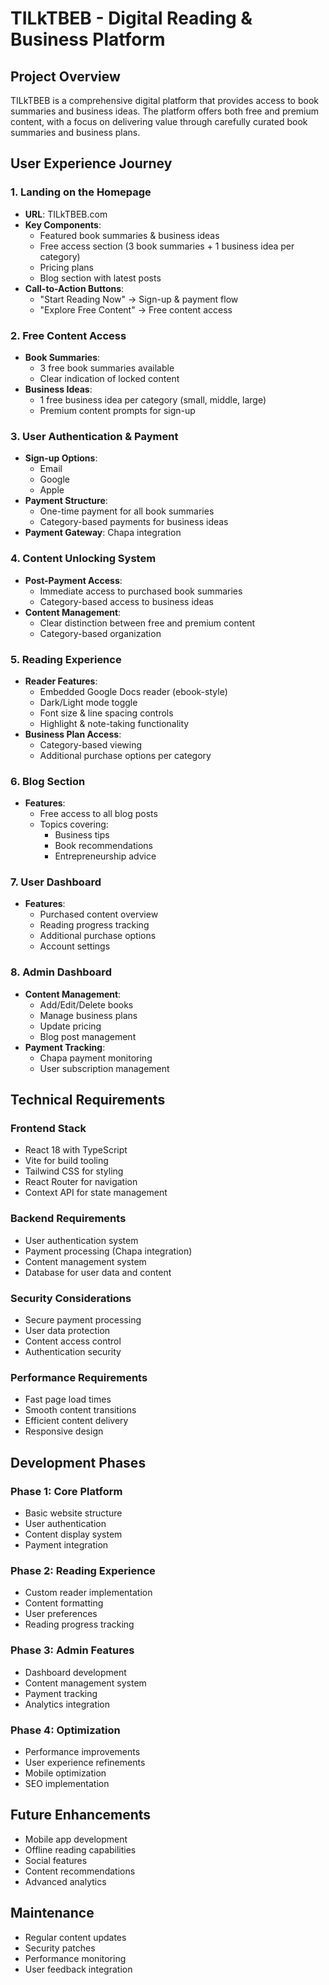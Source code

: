 # TILkTBEB - Digital Reading & Business Platform

## Project Overview
TILkTBEB is a comprehensive digital platform that provides access to book summaries and business ideas. The platform offers both free and premium content, with a focus on delivering value through carefully curated book summaries and business plans.

## User Experience Journey

### 1. Landing on the Homepage
- **URL**: TILkTBEB.com
- **Key Components**:
  - Featured book summaries & business ideas
  - Free access section (3 book summaries + 1 business idea per category)
  - Pricing plans
  - Blog section with latest posts
- **Call-to-Action Buttons**:
  - "Start Reading Now" → Sign-up & payment flow
  - "Explore Free Content" → Free content access

### 2. Free Content Access
- **Book Summaries**:
  - 3 free book summaries available
  - Clear indication of locked content
- **Business Ideas**:
  - 1 free business idea per category (small, middle, large)
  - Premium content prompts for sign-up

### 3. User Authentication & Payment
- **Sign-up Options**:
  - Email
  - Google
  - Apple
- **Payment Structure**:
  - One-time payment for all book summaries
  - Category-based payments for business ideas
- **Payment Gateway**: Chapa integration

### 4. Content Unlocking System
- **Post-Payment Access**:
  - Immediate access to purchased book summaries
  - Category-based access to business ideas
- **Content Management**:
  - Clear distinction between free and premium content
  - Category-based organization

### 5. Reading Experience
- **Reader Features**:
  - Embedded Google Docs reader (ebook-style)
  - Dark/Light mode toggle
  - Font size & line spacing controls
  - Highlight & note-taking functionality
- **Business Plan Access**:
  - Category-based viewing
  - Additional purchase options per category

### 6. Blog Section
- **Features**:
  - Free access to all blog posts
  - Topics covering:
    - Business tips
    - Book recommendations
    - Entrepreneurship advice

### 7. User Dashboard
- **Features**:
  - Purchased content overview
  - Reading progress tracking
  - Additional purchase options
  - Account settings

### 8. Admin Dashboard
- **Content Management**:
  - Add/Edit/Delete books
  - Manage business plans
  - Update pricing
  - Blog post management
- **Payment Tracking**:
  - Chapa payment monitoring
  - User subscription management

## Technical Requirements

### Frontend Stack
- React 18 with TypeScript
- Vite for build tooling
- Tailwind CSS for styling
- React Router for navigation
- Context API for state management

### Backend Requirements
- User authentication system
- Payment processing (Chapa integration)
- Content management system
- Database for user data and content

### Security Considerations
- Secure payment processing
- User data protection
- Content access control
- Authentication security

### Performance Requirements
- Fast page load times
- Smooth content transitions
- Efficient content delivery
- Responsive design

## Development Phases

### Phase 1: Core Platform
- Basic website structure
- User authentication
- Content display system
- Payment integration

### Phase 2: Reading Experience
- Custom reader implementation
- Content formatting
- User preferences
- Reading progress tracking

### Phase 3: Admin Features
- Dashboard development
- Content management system
- Payment tracking
- Analytics integration

### Phase 4: Optimization
- Performance improvements
- User experience refinements
- Mobile optimization
- SEO implementation

## Future Enhancements
- Mobile app development
- Offline reading capabilities
- Social features
- Content recommendations
- Advanced analytics

## Maintenance
- Regular content updates
- Security patches
- Performance monitoring
- User feedback integration 